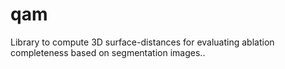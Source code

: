# qam
Library to compute 3D surface-distances for evaluating ablation completeness based on segmentation images..
